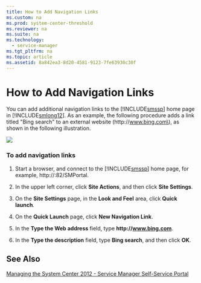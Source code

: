 ```yaml
---
title: How to Add Navigation Links
ms.custom: na
ms.prod: system-center-threshold
ms.reviewer: na
ms.suite: na
ms.technology: 
  - service-manager
ms.tgt_pltfrm: na
ms.topic: article
ms.assetid: 8a842ea3-8d20-4581-9123-7fe63930c30f
---
```

# How to Add Navigation Links
You can add additional navigation links to the [!INCLUDE[smssp](./Token/smssp_md.md)] home page in [!INCLUDE[smlong12](./Token/smlong12_md.md)]. As an example, the following procedure adds a link titled "Bing search" to an external website \(http:\/\/www.bing.com\), as shown in the following illustration.

![](/Image/Self-ServicePortalNavigationLinks.gif)

### To add navigation links

1.  Start a browser, and connect to the [!INCLUDE[smssp](./Token/smssp_md.md)] home page, for example, http:\/\/<WebServerName>:82\/SMPortal.

2.  In the upper left corner, click **Site Actions**, and then click **Site Settings**.

3.  On the **Site Settings** page, in the **Look and Feel** area, click **Quick launch**.

4.  On the **Quick Launch** page, click **New Navigation Link**.

5.  In the **Type the Web address** field, type **http:\/\/www.bing.com**.

6.  In the **Type the description** field, type **Bing search**, and then click **OK**.

## See Also
[Managing the System Center 2012 - Service Manager Self-Service Portal](./Managing-the-System-Center-2012---Service-Manager-Self-Service-Portal.md)


